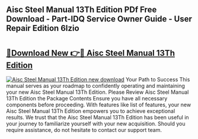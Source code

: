 ## Aisc Steel Manual 13Th Edition PDf Free Download - Part-IDQ Service Owner Guide - User Repair Edition 6lzio

# <h2><a href="http://bc19491.oget.top/?id=Aisc+Steel+Manual+13Th+Edition">🔗Download New 👉🔴 Aisc Steel Manual 13Th Edition</a></h2>

[![Aisc Steel Manual 13Th Edition new download](https://i.imgur.com/5g1atiW.png)](http://bc19491.oget.top/?id=Aisc+Steel+Manual+13Th+Edition)
Your Path to Success This manual serves as your roadmap to confidently operating and maintaining your new Aisc Steel Manual 13Th Edition. Please Review Aisc Steel Manual 13Th Edition the Package Contents Ensure you have all necessary components before proceeding. With features like list of features, your new Aisc Steel Manual 13Th Edition empowers you to achieve exceptional results. We trust that the Aisc Steel Manual 13Th Edition has been useful in your journey to familiarize yourself with your new acquisition. Should you require assistance, do not hesitate to contact our support team.
